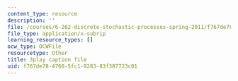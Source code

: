 ```yaml
---
content_type: resource
description: ''
file: /courses/6-262-discrete-stochastic-processes-spring-2011/f767de7847605fc1928383f387723c01_ImKFBTqLqdE.vtt
file_type: application/x-subrip
learning_resource_types: []
ocw_type: OCWFile
resourcetype: Other
title: 3play caption file
uid: f767de78-4760-5fc1-9283-83f387723c01
---
```


